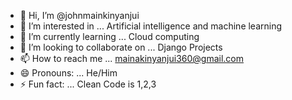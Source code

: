- 👋 Hi, I’m @johnmainkinyanjui
- 👀 I’m interested in ... Artificial intelligence and machine learning
- 🌱 I’m currently learning ... Cloud computing
- 💞️ I’m looking to collaborate on ... Django Projects
- 📫 How to reach me ... mainakinyanjui360@gmail.com
- 😄 Pronouns: ... He/Him
- ⚡ Fun fact: ... Clean Code is 1,2,3

<!---
johnmainkinyanjui/johnmainkinyanjui is a ✨ special ✨ repository because its `README.md` (this file) appears on your GitHub profile.
You can click the Preview link to take a look at your changes.
--->
